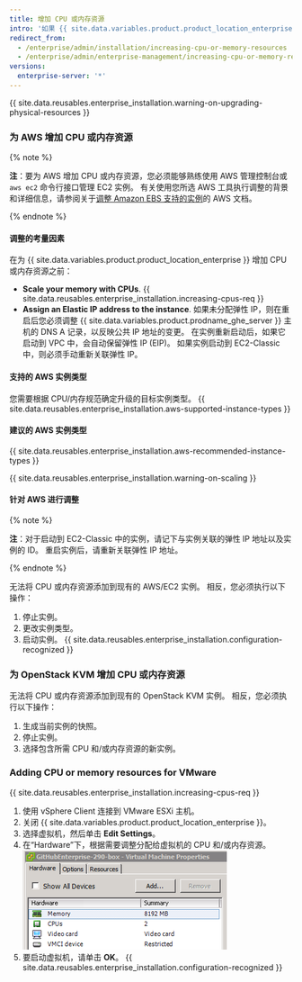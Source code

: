 ```yaml
---
title: 增加 CPU 或内存资源
intro: '如果 {{ site.data.variables.product.product_location_enterprise }} 上的操作速度较慢，您可能需要增加 CPU 或内存资源。'
redirect_from:
  - /enterprise/admin/installation/increasing-cpu-or-memory-resources
  - /enterprise/admin/enterprise-management/increasing-cpu-or-memory-resources
versions:
  enterprise-server: '*'
---
```


{{ site.data.reusables.enterprise_installation.warning-on-upgrading-physical-resources }}

### 为 AWS 增加 CPU 或内存资源

{% note %}

**注**：要为 AWS 增加 CPU 或内存资源，您必须能够熟练使用 AWS 管理控制台或 `aws ec2` 命令行接口管理 EC2 实例。 有关使用您所选 AWS 工具执行调整的背景和详细信息，请参阅关于[调整 Amazon EBS 支持的实例](https://docs.aws.amazon.com/AWSEC2/latest/UserGuide/ec2-instance-resize.html)的 AWS 文档。

{% endnote %}

#### 调整的考量因素

在为 {{ site.data.variables.product.product_location_enterprise }} 增加 CPU 或内存资源之前：

- **Scale your memory with CPUs**. {{ site.data.reusables.enterprise_installation.increasing-cpus-req }}
- **Assign an Elastic IP address to the instance**. 如果未分配弹性 IP，则在重启后您必须调整 {{ site.data.variables.product.prodname_ghe_server }} 主机的 DNS A 记录，以反映公共 IP 地址的变更。 在实例重新启动后，如果它启动到 VPC 中，会自动保留弹性 IP (EIP)。 如果实例启动到 EC2-Classic 中，则必须手动重新关联弹性 IP。

#### 支持的 AWS 实例类型

您需要根据 CPU/内存规范确定升级的目标实例类型。
{{ site.data.reusables.enterprise_installation.aws-supported-instance-types }}

#### 建议的 AWS 实例类型

{{ site.data.reusables.enterprise_installation.aws-recommended-instance-types }}

{{ site.data.reusables.enterprise_installation.warning-on-scaling }}

#### 针对 AWS 进行调整

{% note %}

**注**：对于启动到 EC2-Classic 中的实例，请记下与实例关联的弹性 IP 地址以及实例的 ID。 重启实例后，请重新关联弹性 IP 地址。

{% endnote %}

无法将 CPU 或内存资源添加到现有的 AWS/EC2 实例。 相反，您必须执行以下操作：

1. 停止实例。
2. 更改实例类型。
3. 启动实例。
{{ site.data.reusables.enterprise_installation.configuration-recognized }}

### 为 OpenStack KVM 增加 CPU 或内存资源

无法将 CPU 或内存资源添加到现有的 OpenStack KVM 实例。 相反，您必须执行以下操作：

1. 生成当前实例的快照。
2. 停止实例。
3. 选择包含所需 CPU 和/或内存资源的新实例。

### Adding CPU or memory resources for VMware

{{ site.data.reusables.enterprise_installation.increasing-cpus-req }}

1. 使用 vSphere Client 连接到 VMware ESXi 主机。
2. 关闭 {{ site.data.variables.product.product_location_enterprise }}。
3. 选择虚拟机，然后单击 **Edit Settings**。
4. 在“Hardware”下，根据需要调整分配给虚拟机的 CPU 和/或内存资源。 ![VMware 设置资源](/assets/images/enterprise/vmware/vsphere-hardware-tab.png)
5. 要启动虚拟机，请单击 **OK**。
{{ site.data.reusables.enterprise_installation.configuration-recognized }}
